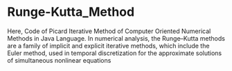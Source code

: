 # Runge-Kutta_Method
Here, Code of  Picard Iterative Method of Computer Oriented Numerical Methods in Java Language. In numerical analysis, the Runge–Kutta methods are a family of implicit and explicit iterative methods, which include the Euler method, used in temporal discretization for the approximate solutions of simultaneous nonlinear equations
